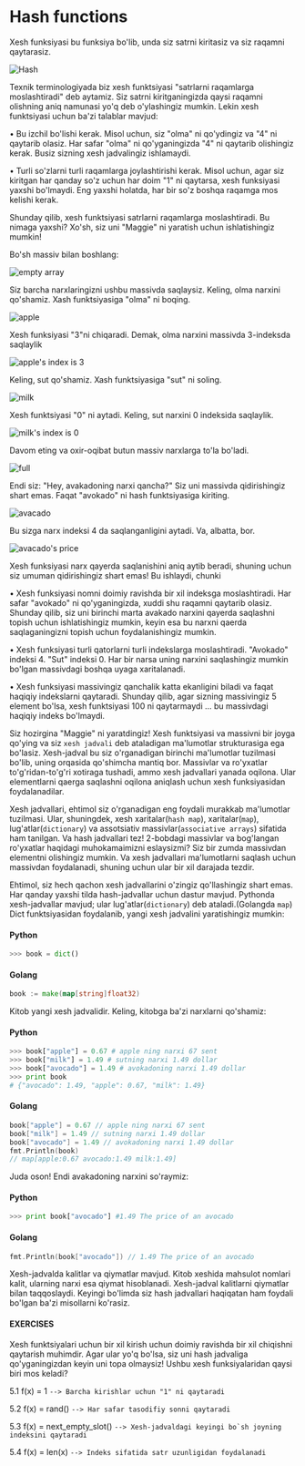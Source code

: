 # Hash functions

Xesh funksiyasi bu funksiya bo'lib, unda siz satrni kiritasiz va siz raqamni qaytarasiz.

![Hash](image-6.png)

Texnik terminologiyada biz xesh funktsiyasi "satrlarni raqamlarga moslashtiradi" deb aytamiz. Siz satrni kiritganingizda qaysi raqamni olishning aniq namunasi yo'q deb o'ylashingiz mumkin. Lekin xesh funktsiyasi uchun ba'zi talablar mavjud:

• Bu izchil bo'lishi kerak. Misol uchun, siz "olma" ni qo'ydingiz va "4" ni qaytarib olasiz. Har safar "olma" ni qo'yganingizda "4" ni qaytarib olishingiz kerak. Busiz sizning xesh jadvalingiz ishlamaydi.

• Turli so'zlarni turli raqamlarga joylashtirishi kerak. Misol uchun, agar siz kiritgan har qanday so'z uchun har doim "1" ni qaytarsa, xesh funksiyasi yaxshi bo'lmaydi. Eng yaxshi holatda, har bir so'z boshqa raqamga mos kelishi kerak.

Shunday qilib, xesh funktsiyasi satrlarni raqamlarga moslashtiradi. Bu nimaga yaxshi? Xo'sh, siz uni "Maggie" ni yaratish uchun ishlatishingiz mumkin! 

Bo'sh massiv bilan boshlang:

![empty array](image-7.png)

Siz barcha narxlaringizni ushbu massivda saqlaysiz. Keling, olma narxini qo'shamiz. Xash funktsiyasiga "olma" ni boqing.

![apple](image-8.png)

Xesh funksiyasi "3"ni chiqaradi. Demak, olma narxini massivda 3-indeksda saqlaylik

![apple's index is 3](image-9.png)

Keling, sut qo'shamiz. Xash funktsiyasiga "sut" ni soling.

![milk](image-10.png)

Xesh funktsiyasi "0" ni aytadi. Keling, sut narxini 0 indeksida saqlaylik.

![milk's index is 0](image-11.png)

Davom eting va oxir-oqibat butun massiv narxlarga to'la bo'ladi.

![full](image-12.png)

Endi siz: "Hey, avakadoning narxi qancha?" Siz uni massivda qidirishingiz shart emas. Faqat "avokado" ni hash funktsiyasiga kiriting.

![avacado](image-13.png)

Bu sizga narx indeksi 4 da saqlanganligini aytadi. Va, albatta, bor.

![avacado's price](image-14.png)

Xesh funksiyasi narx qayerda saqlanishini aniq aytib beradi, shuning uchun siz umuman qidirishingiz shart emas! Bu ishlaydi, chunki

• Xesh funksiyasi nomni doimiy ravishda bir xil indeksga moslashtiradi. Har safar "avokado" ni qo'yganingizda, xuddi shu raqamni qaytarib olasiz. Shunday qilib, siz uni birinchi marta avakado narxini qayerda saqlashni topish uchun ishlatishingiz mumkin, keyin esa bu narxni qaerda saqlaganingizni topish uchun foydalanishingiz mumkin.

• Xesh funksiyasi turli qatorlarni turli indekslarga moslashtiradi. "Avokado" indeksi 4. "Sut" indeksi 0. Har bir narsa uning narxini saqlashingiz mumkin bo'lgan massivdagi boshqa uyaga xaritalanadi.

• Xesh funksiyasi massivingiz qanchalik katta ekanligini biladi va faqat haqiqiy indekslarni qaytaradi. Shunday qilib, agar sizning massivingiz 5 element bo'lsa, xesh funktsiyasi 100 ni qaytarmaydi ... bu massivdagi haqiqiy indeks bo'lmaydi.

Siz hozirgina "Maggie" ni yaratdingiz! Xesh funktsiyasi va massivni bir joyga qo'ying va siz `xesh jadvali` deb ataladigan ma'lumotlar strukturasiga ega bo'lasiz. Xesh-jadval bu siz o'rganadigan birinchi ma'lumotlar tuzilmasi bo'lib, uning orqasida qo'shimcha mantiq bor. Massivlar va ro'yxatlar to'g'ridan-to'g'ri xotiraga tushadi, ammo xesh jadvallari yanada oqilona. Ular elementlarni qaerga saqlashni oqilona aniqlash uchun xesh funksiyasidan foydalanadilar.

Xesh jadvallari, ehtimol siz o'rganadigan eng foydali murakkab ma'lumotlar tuzilmasi. Ular, shuningdek, xesh xaritalar(`hash map`), xaritalar(`map`), lug'atlar(`dictionary`) va assotsiativ massivlar(`associative arrays`) sifatida ham tanilgan. Va hash jadvallari tez! 2-bobdagi massivlar va bog'langan ro'yxatlar haqidagi muhokamaimizni eslaysizmi? Siz bir zumda massivdan elementni olishingiz mumkin. Va xesh jadvallari ma'lumotlarni saqlash uchun massivdan foydalanadi, shuning uchun ular bir xil darajada tezdir.

Ehtimol, siz hech qachon xesh jadvallarini o'zingiz qo'llashingiz shart emas. Har qanday yaxshi tilda hash-jadvallar uchun dastur mavjud. Pythonda xesh-jadvallar mavjud; ular lug'atlar(`dictionary`) deb ataladi.(Golangda `map`) Dict funktsiyasidan foydalanib, yangi xesh jadvalini yaratishingiz mumkin:

#### Python
```python
>>> book = dict()
```
#### Golang
```go
book := make(map[string]float32)
```



Kitob yangi xesh jadvalidir. Keling, kitobga ba'zi narxlarni qo'shamiz:

#### Python
```python
>>> book["apple"] = 0.67 # apple ning narxi 67 sent
>>> book["milk"] = 1.49 # sutning narxi 1.49 dollar
>>> book["avocado"] = 1.49 # avokadoning narxi 1.49 dollar
>>> print book
# {"avocado": 1.49, "apple": 0.67, "milk": 1.49}
```

#### Golang
```go
book["apple"] = 0.67 // apple ning narxi 67 sent
book["milk"] = 1.49 // sutning narxi 1.49 dollar
book["avocado"] = 1.49 // avokadoning narxi 1.49 dollar
fmt.Println(book)
// map[apple:0.67 avocado:1.49 milk:1.49]
```

Juda oson! Endi avakadoning narxini so'raymiz:

#### Python
```python
>>> print book["avocado"] #1.49 The price of an avocado
```
#### Golang
```go
fmt.Println(book["avocado"]) // 1.49 The price of an avocado
```

Xesh-jadvalda kalitlar va qiymatlar mavjud. Kitob xeshida mahsulot nomlari kalit, ularning narxi esa qiymat hisoblanadi. Xesh-jadval kalitlarni qiymatlar bilan taqqoslaydi. Keyingi bo'limda siz hash jadvallari haqiqatan ham foydali bo'lgan ba'zi misollarni ko'rasiz.

#### EXERCISES
Xesh funktsiyalari uchun bir xil kirish uchun doimiy ravishda bir xil chiqishni qaytarish muhimdir. Agar ular yo'q bo'lsa, siz uni hash jadvaliga qo'yganingizdan keyin uni topa olmaysiz! Ushbu xesh funksiyalaridan qaysi biri mos keladi?

5.1 f(x) = 1 ```--> Barcha kirishlar uchun "1" ni qaytaradi```

5.2 f(x) = rand() ```--> Har safar tasodifiy sonni qaytaradi```

5.3 f(x) = next_empty_slot() ```--> Xesh-jadvaldagi keyingi bo`sh joyning indeksini qaytaradi```

5.4 f(x) = len(x) ```--> Indeks sifatida satr uzunligidan foydalanadi```

